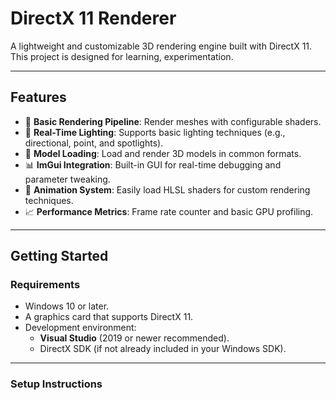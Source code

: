 # **DirectX 11 Renderer**

A lightweight and customizable 3D rendering engine built with DirectX 11. This project is designed for learning, experimentation.

---

## **Features**
- 🎨 **Basic Rendering Pipeline**: Render meshes with configurable shaders.
- 🌟 **Real-Time Lighting**: Supports basic lighting techniques (e.g., directional, point, and spotlights).
- 📐 **Model Loading**: Load and render 3D models in common formats.
- 📊 **ImGui Integration**: Built-in GUI for real-time debugging and parameter tweaking.
- 🔧 **Animation System**: Easily load HLSL shaders for custom rendering techniques.
- 📈 **Performance Metrics**: Frame rate counter and basic GPU profiling.

---

## **Getting Started**

### **Requirements**
- Windows 10 or later.
- A graphics card that supports DirectX 11.
- Development environment:
  - **Visual Studio** (2019 or newer recommended).
  - DirectX SDK (if not already included in your Windows SDK).

---

### **Setup Instructions**

